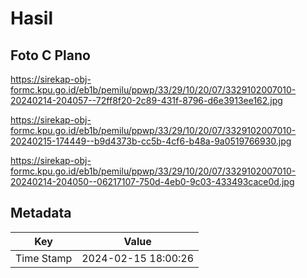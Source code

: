 # Hasil

## Foto C Plano

https://sirekap-obj-formc.kpu.go.id/eb1b/pemilu/ppwp/33/29/10/20/07/3329102007010-20240214-204057--72ff8f20-2c89-431f-8796-d6e3913ee162.jpg

https://sirekap-obj-formc.kpu.go.id/eb1b/pemilu/ppwp/33/29/10/20/07/3329102007010-20240215-174449--b9d4373b-cc5b-4cf6-b48a-9a0519766930.jpg

https://sirekap-obj-formc.kpu.go.id/eb1b/pemilu/ppwp/33/29/10/20/07/3329102007010-20240214-204050--06217107-750d-4eb0-9c03-433493cace0d.jpg


## Metadata

| Key        | Value               |
| ---------- | ------------------- |
| Time Stamp | 2024-02-15 18:00:26 |



